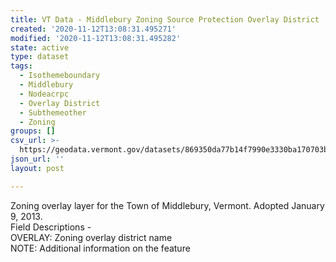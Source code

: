```yaml
---
title: VT Data - Middlebury Zoning Source Protection Overlay District
created: '2020-11-12T13:08:31.495271'
modified: '2020-11-12T13:08:31.495282'
state: active
type: dataset
tags:
  - Isothemeboundary
  - Middlebury
  - Nodeacrpc
  - Overlay District
  - Subthemeother
  - Zoning
groups: []
csv_url: >-
  https://geodata.vermont.gov/datasets/869350da77b14f7990e3330ba170703b_0.csv?outSR=%7B%22latestWkid%22%3A3857%2C%22wkid%22%3A102100%7D
json_url: ''
layout: post

---
```

<div>Zoning overlay layer for the Town of Middlebury, Vermont. Adopted January 9, 2013.</div><div>Field Descriptions -<br />OVERLAY: Zoning overlay district name<br />NOTE: Additional information on the feature<br /></div>
